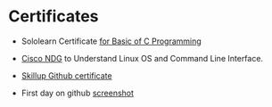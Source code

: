 #   Certificates
  * Sololearn Certificate [for Basic of C Programming](https://user-images.githubusercontent.com/86227942/160781365-972578da-06f2-49f1-9091-f69eabbc25b0.jpeg)

  *  [Cisco NDG](https://user-images.githubusercontent.com/86227942/160979876-cc81937a-5109-4689-990e-648ccc8f995a.png) to Understand Linux OS and Command Line Interface.
  * [Skillup Github certificate](https://user-images.githubusercontent.com/86227942/160980187-3ef08eca-f98a-42f6-9e65-b4e0bd1f7504.png)

  * First day on github [screenshot](https://user-images.githubusercontent.com/86227942/161256141-062ab465-5d77-493a-b602-ac8a76d8ba3c.png)


